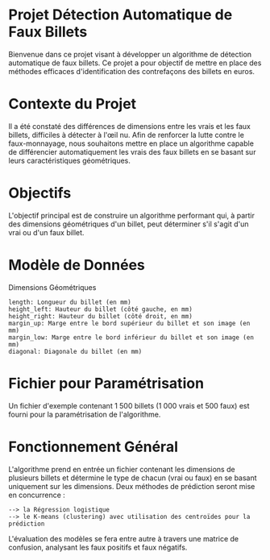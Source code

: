 # Projet Détection Automatique de Faux Billets

Bienvenue dans ce projet visant à développer un algorithme de détection automatique de faux billets. Ce projet a pour objectif de mettre en place des méthodes efficaces d'identification des contrefaçons des billets en euros.

# Contexte du Projet

Il a été constaté des différences de dimensions entre les vrais et les faux billets, difficiles à détecter à l'œil nu. Afin de renforcer la lutte contre le faux-monnayage, nous souhaitons mettre en place un algorithme capable de différencier automatiquement les vrais des faux billets en se basant sur leurs caractéristiques géométriques.

# Objectifs

L'objectif principal est de construire un algorithme performant qui, à partir des dimensions géométriques d'un billet, peut déterminer s'il s'agit d'un vrai ou d'un faux billet.

# Modèle de Données
Dimensions Géométriques

    length: Longueur du billet (en mm)
    height_left: Hauteur du billet (côté gauche, en mm)
    height_right: Hauteur du billet (côté droit, en mm)
    margin_up: Marge entre le bord supérieur du billet et son image (en mm)
    margin_low: Marge entre le bord inférieur du billet et son image (en mm)
    diagonal: Diagonale du billet (en mm)

# Fichier pour Paramétrisation

Un fichier d'exemple contenant 1 500 billets (1 000 vrais et 500 faux) est fourni pour la paramétrisation de l'algorithme.

# Fonctionnement Général

L'algorithme prend en entrée un fichier contenant les dimensions de plusieurs billets et détermine le type de chacun (vrai ou faux) en se basant uniquement sur les dimensions. Deux méthodes de prédiction seront mise en concurrence :

    --> la Régression logistique
    --> le K-means (clustering) avec utilisation des centroïdes pour la prédiction

L'évaluation des modèles se fera entre autre à travers une matrice de confusion, analysant les faux positifs et faux négatifs.




